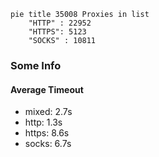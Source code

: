 
```mermaid
pie title 35008 Proxies in list
    "HTTP" : 22952
    "HTTPS": 5123
    "SOCKS" : 10811
```

### Some Info
#### Average Timeout

- mixed: 2.7s
- http: 1.3s
- https: 8.6s
- socks: 6.7s